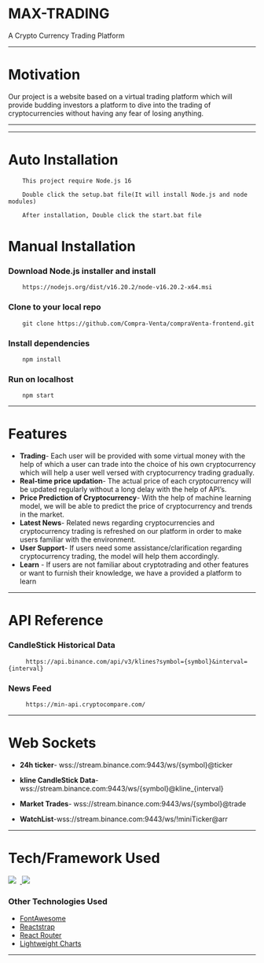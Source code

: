 # MAX-TRADING

A Crypto Currency Trading Platform

---

# Motivation

Our project is a website based on a virtual trading platform which will provide
budding investors a platform to dive into the trading of cryptocurrencies without
having any fear of losing anything.

---



---

# Auto Installation

```
    This project require Node.js 16
```

```
    Double click the setup.bat file(It will install Node.js and node modules)
```

```
    After installation, Double click the start.bat file
```



# Manual Installation

### Download Node.js installer and install

```
    https://nodejs.org/dist/v16.20.2/node-v16.20.2-x64.msi
```

### Clone to your local repo

```
    git clone https://github.com/Compra-Venta/compraVenta-frontend.git
```

### Install dependencies

```
    npm install
```

### Run on localhost

```
    npm start
```

---

# Features

- **Trading**- Each user will be provided with some virtual money with
  the help of which a user can trade into the choice of his own cryptocurrency
  which will help a user well versed with cryptocurrency trading gradually.
- **Real-time price updation**- The actual price of each cryptocurrency will be
  updated regularly without a long delay with the help of API’s.
- **Price Prediction of Cryptocurrency**- With the help of machine learning
  model, we will be able to predict the price of cryptocurrency and trends in the
  market.
- **Latest News**- Related news regarding cryptocurrencies and cryptocurrency
  trading is refreshed on our platform in order to make users familiar with the
  environment.
- **User Support**- If users need some assistance/clarification regarding
  cryptocurrency trading, the model will help them accordingly.
- **Learn** - If users are not familiar about cryptotrading and other features
  or want to furnish their knowledge, we have a provided a platform to learn

---

# API Reference

### **CandleStick Historical Data**

```
     https://api.binance.com/api/v3/klines?symbol={symbol}&interval={interval}

```

### **News Feed**

```
     https://min-api.cryptocompare.com/
```

---

# Web Sockets

- **24h ticker**- wss://stream.binance.com:9443/ws/{symbol}@ticker

- **kline CandleStick Data**- wss://stream.binance.com:9443/ws/{symbol}@kline\_{interval}

- **Market Trades**- wss://stream.binance.com:9443/ws/{symbol}@trade

- **WatchList**-wss://stream.binance.com:9443/ws/!miniTicker@arr

---

# Tech/Framework Used

<a href="https://reactjs.org/"><img src="https://img.icons8.com/plasticine/48/000000/react.png"/></a> &nbsp;<a href="https://react-redux.js.org/"> <img src="https://img.icons8.com/color/48/000000/redux.png"/></a>

### Other Technologies Used

- [FontAwesome](https://fontawesome.com/v4.7.0/icons/)
- [Reactstrap](https://reactstrap.github.io/)
- [React Router](https://reactrouter.com/)
- [Lightweight Charts](https://in.tradingview.com/lightweight-charts/)

---
